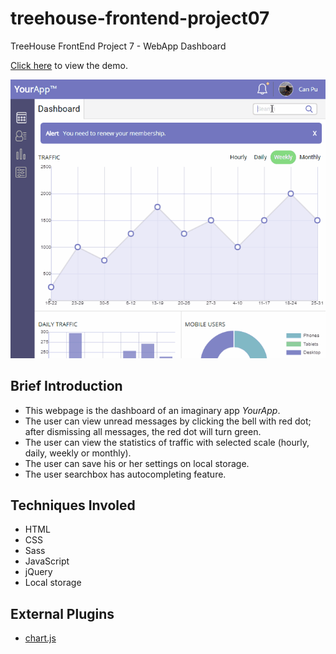 # treehouse-frontend-project07
TreeHouse FrontEnd Project 7 - WebApp Dashboard

[Click here](https://canpu.github.io/treehouse-frontend-project07) to view the demo.

![](images/project-07.gif)

## Brief Introduction

* This webpage is the dashboard of an imaginary app *YourApp*.
* The user can view unread messages by clicking the bell with red dot; after dismissing all messages, the red dot will turn green.
* The user can view the statistics of traffic with selected scale (hourly, daily, weekly or monthly).
* The user can save his or her settings on local storage.
* The user searchbox has autocompleting feature.

## Techniques Involed

* HTML
* CSS
* Sass
* JavaScript
* jQuery
* Local storage

## External Plugins

* [chart.js](http://www.chartjs.org/)

